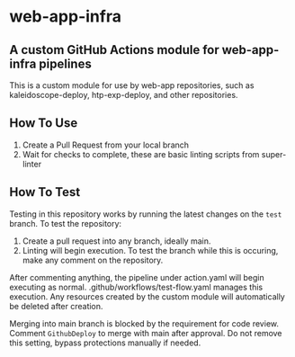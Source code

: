 # web-app-infra

## A custom GitHub Actions module for web-app-infra pipelines

This is a custom module for use by web-app repositories, such as kaleidoscope-deploy, htp-exp-deploy, and other repositories.

## How To Use

1. Create a Pull Request from your local branch
2. Wait for checks to complete, these are basic linting scripts from super-linter

## How To Test

Testing in this repository works by running the latest changes on the `test` branch. To test the repository:

1. Create a pull request into any branch, ideally main.
2. Linting will begin execution. To test the branch while this is occuring, make any comment on the repository.

After commenting anything, the pipeline under action.yaml will begin executing as normal.
.github/workflows/test-flow.yaml manages this execution. Any resources created by the custom module will automatically be deleted after creation.

Merging into main branch is blocked by the requirement for code review. Comment `GithubDeploy` to merge with main after approval. Do not remove this setting, bypass protections manually if needed.
